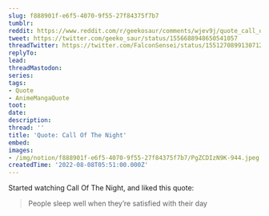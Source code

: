 ```yaml
---
slug: f888901f-e6f5-4070-9f55-27f84375f7b7
tumblr:
reddit: https://www.reddit.com/r/geekosaur/comments/wjev9j/quote_call_of_the_night/
tweet: https://twitter.com/geeko_saur/status/1556688948650541057
threadTwitter: https://twitter.com/FalconSensei/status/1551270899130712064
replyTo:
lead:
threadMastodon:
series:
tags:
- Quote
- AnimeMangaQuote
toot:
date:
description:
thread: ''
title: 'Quote: Call Of The Night'
embed:
images:
- /img/notion/f888901f-e6f5-4070-9f55-27f84375f7b7/PgZCDIzN9K-944.jpeg
createdTime: '2022-08-08T05:51:00.000Z'
---
```


Started watching Call Of The Night, and liked this quote:

> People sleep well when they’re satisfied with their day